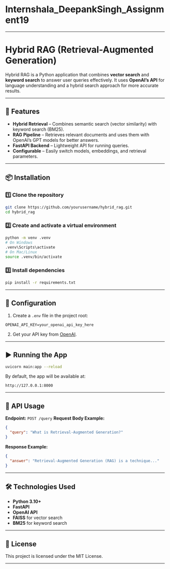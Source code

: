 # Internshala_DeepankSingh_Assignment19


---

# Hybrid RAG (Retrieval-Augmented Generation)

Hybrid RAG is a Python application that combines **vector search** and **keyword search** to answer user queries effectively.
It uses **OpenAI’s API** for language understanding and a hybrid search approach for more accurate results.

---

## 🚀 Features

* **Hybrid Retrieval** – Combines semantic search (vector similarity) with keyword search (BM25).
* **RAG Pipeline** – Retrieves relevant documents and uses them with OpenAI’s GPT models for better answers.
* **FastAPI Backend** – Lightweight API for running queries.
* **Configurable** – Easily switch models, embeddings, and retrieval parameters.

---

## 📦 Installation

### 1️⃣ Clone the repository

```bash
git clone https://github.com/yourusername/hybrid_rag.git
cd hybrid_rag
```

### 2️⃣ Create and activate a virtual environment

```bash
python -m venv .venv
# On Windows
.venv\Scripts\activate
# On Mac/Linux
source .venv/bin/activate
```

### 3️⃣ Install dependencies

```bash
pip install -r requirements.txt
```

---

## 🔑 Configuration

1. Create a `.env` file in the project root:

```env
OPENAI_API_KEY=your_openai_api_key_here
```

2. Get your API key from [OpenAI](https://platform.openai.com/).

---

## ▶️ Running the App

```bash
uvicorn main:app --reload
```

By default, the app will be available at:

```
http://127.0.0.1:8000
```

---

## 📌 API Usage

**Endpoint:** `POST /query`
**Request Body Example:**

```json
{
  "query": "What is Retrieval-Augmented Generation?"
}
```

**Response Example:**

```json
{
  "answer": "Retrieval-Augmented Generation (RAG) is a technique..."
}
```

---

## 🛠 Technologies Used

* **Python 3.10+**
* **FastAPI**
* **OpenAI API**
* **FAISS** for vector search
* **BM25** for keyword search

---

## 📄 License

This project is licensed under the MIT License.

---


